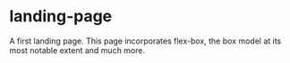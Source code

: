 # landing-page
A first landing page. This page incorporates flex-box, the box model at its most notable extent and much more.
